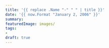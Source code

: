 ```yaml
---
title: '{{ replace .Name "-" " " | title }}'
date: '{{ now.Format "January 2, 2006" }}'
summary: 
featuredImage: images/
tags: 
- 
draft: true
---
```

